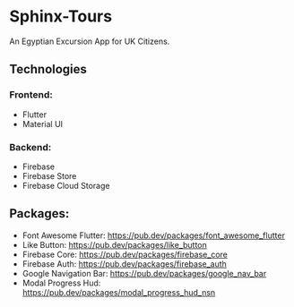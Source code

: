 # Sphinx-Tours
An Egyptian Excursion App for UK Citizens.

## Technologies
### Frontend:
- Flutter
- Material UI
### Backend:
- Firebase
- Firebase Store
- Firebase Cloud Storage

## Packages:
- Font Awesome Flutter: https://pub.dev/packages/font_awesome_flutter
- Like Button: https://pub.dev/packages/like_button
- Firebase Core: https://pub.dev/packages/firebase_core
- Firebase Auth: https://pub.dev/packages/firebase_auth 
- Google Navigation Bar: https://pub.dev/packages/google_nav_bar
- Modal Progress Hud: https://pub.dev/packages/modal_progress_hud_nsn
